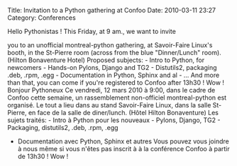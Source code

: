 Title: Invitation to a Python gathering at Confoo
Date: 2010-03-11 23:27
Category: Conferences

<!--:en-->Hello Pythonistas ! This Friday, at 9 am., we want to invite
you to an unofficial montreal-python gathering, at Savoir-Faire Linux's
booth, in the St-Pierre room (across from the blue "Dinner/Lunch" room).
(Hilton Bonaventure Hotel) Proposed subjects: - Intro to Python, for
newcomers - Hands-on Pylons, Django and TG2 - Distutils2, packaging
.deb, .rpm, .egg - Documentation in Python, Sphinx and al - ... And more
than that, you can come if you're registered to Confoo after 13h30 ! Wow
! <!--:--><!--:fr-->Bonjour Pythoneux Ce vendredi, 12 mars 2010 à 9:00,
dans le cadre de Confoo cette semaine, un rassemblement non-officiel
montreal-python est organisé. Le tout a lieu dans au stand Savoir-Faire
Linux, dans la salle St-Pierre, en face de la salle de diner/lunch.
(Hôtel Hilton Bonaventure) Les sujets traités: - Intro à Python pour les
nouveaux - Pylons, Django, TG2 - Packaging, distutils2, .deb, .rpm, .egg
- Documentation avec Python, Sphinx et autres Vous pouvez vous joindre à
nous même si vous n'êtes pas inscrit à à la conférence Confoo à partir
de 13h30 ! Wow ! <!--:-->
